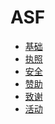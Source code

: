 <!--

    Licensed to the Apache Software Foundation (ASF) under one
    or more contributor license agreements.  See the NOTICE file
    distributed with this work for additional information
    regarding copyright ownership.  The ASF licenses this file
    to you under the Apache License, Version 2.0 (the
    "License"); you may not use this file except in compliance
    with the License.  You may obtain a copy of the License at
    
        http://www.apache.org/licenses/LICENSE-2.0
    
    Unless required by applicable law or agreed to in writing,
    software distributed under the License is distributed on an
    "AS IS" BASIS, WITHOUT WARRANTIES OR CONDITIONS OF ANY
    KIND, either express or implied.  See the License for the
    specific language governing permissions and limitations
    under the License.

-->

# ASF

- <a href="http://www.apache.org/" target = "_self">基础</a>
- <a href="http://www.apache.org/licenses/" target = "_self">执照</a>
- <a href="http://www.apache.org/security/" target = "_self">安全</a>
- <a href="http://www.apache.org/foundation/sponsorship.html" target = "_self">赞助</a>
- <a href="http://www.apache.org/foundation/thanks.html" target = "_self">致谢</a>
- <a href="http://www.apache.org/events/current-event" target = "_self">活动</a>



<FooterFixed/>